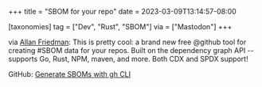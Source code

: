 +++
title = "SBOM for your repo"
date = 2023-03-09T13:14:57-08:00

[taxonomies]
tag = ["Dev", "Rust", "SBOM"]
via = ["Mastodon"]
+++

via [Allan Friedman](https://infosec.exchange/@allanfriedman/109993936289550221): This is pretty cool: a brand new free @github tool for creating #SBOM data for your repos. Built on the dependency graph API -- supports Go, Rust, NPM, maven, and more. Both CDX and SPDX support!

<!-- more -->

GitHub: [Generate SBOMs with gh CLI](https://github.com/advanced-security/gh-sbom)
